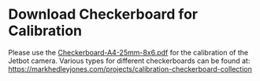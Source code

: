 # Download Checkerboard for Calibration
Please use the [Checkerboard-A4-25mm-8x6.pdf](https://markhedleyjones.com/storage/checkerboards/Checkerboard-A4-25mm-8x6.pdf) for the calibration of the Jetbot camera.
Various types for different checkerboards can be found at:
https://markhedleyjones.com/projects/calibration-checkerboard-collection
